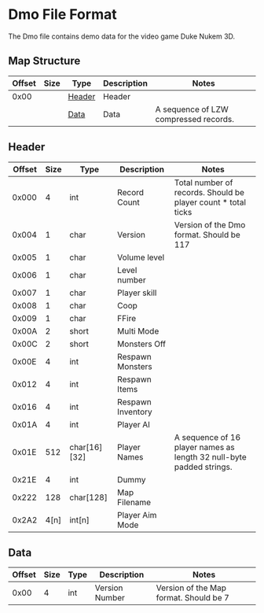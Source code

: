 # Dmo File Format
The Dmo file contains demo data for the video game Duke Nukem 3D.

## Map Structure
| Offset | Size | Type              | Description | Notes                                 |
|--------|------|-------------------|-------------|---------------------------------------|
| 0x00   |      | [Header](#header) | Header      |                                       |
|        |      | [Data](#data)     | Data        | A sequence of LZW compressed records. |

## Header
| Offset | Size | Type         | Description       | Notes                                                                |
|--------|------|--------------|-------------------|----------------------------------------------------------------------|
| 0x000  | 4    | int          | Record Count      | Total number of records. Should be player count * total ticks        |
| 0x004  | 1    | char         | Version           | Version of the Dmo format. Should be 117                             |
| 0x005  | 1    | char         | Volume level      |                                                                      |
| 0x006  | 1    | char         | Level number      |                                                                      |
| 0x007  | 1    | char         | Player skill      |                                                                      |
| 0x008  | 1    | char         | Coop              |                                                                      |
| 0x009  | 1    | char         | FFire             |                                                                      |
| 0x00A  | 2    | short        | Multi Mode        |                                                                      |
| 0x00C  | 2    | short        | Monsters Off      |                                                                      |
| 0x00E  | 4    | int          | Respawn Monsters  |                                                                      |
| 0x012  | 4    | int          | Respawn Items     |                                                                      |
| 0x016  | 4    | int          | Respawn Inventory |                                                                      |
| 0x01A  | 4    | int          | Player AI         |                                                                      |
| 0x01E  | 512  | char[16][32] | Player Names      | A sequence of 16 player names as length 32 null-byte padded strings. |
| 0x21E  | 4    | int          | Dummy             |                                                                      |
| 0x222  | 128  | char[128]    | Map Filename      |                                                                      |
| 0x2A2  | 4[n] | int[n]       | Player Aim Mode   |                                                                      |

## Data
| Offset | Size | Type     | Description    | Notes                                     |
|--------|------|----------|----------------|-------------------------------------------|
| 0x00   | 4    | int      | Version Number | Version of the Map format. Should be 7    |
